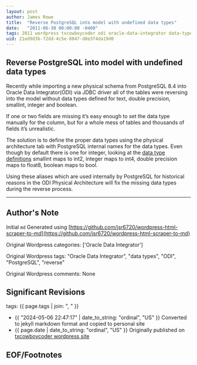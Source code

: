 ```yaml
---
layout: post
author: James Rowe
title:  "Reverse PostgreSQL into model with undefined data types"
date:   "2011-06-30 00:00:00 -0400"
tags: 2011 wordpress txcowboycoder odi oracle-data-integrator data-types postgreSQL
uid: 21ed9d3b-72dd-4c5e-8847-d8e3f4da19d0
---
```



## Reverse PostgreSQL into model with undefined data types


Recently while importing a new physical schema from PostgreSQL 8.4 into Oracle Data Integrator(ODI) via JDBC driver all of the tables were reversing into the model without data types defined for text, double precision, smallint, integer and boolean.


If one or two fields are missing it’s easy enough to set the data type manually for the column, but for a whole mess of tables and thousands of fields it’s unrealistic.


The solution is to define the proper data types using the physical architecture tab with PostgreSQL internal names for the data types. Even though by default there is one for integer, looking at the [data type definitions](http://www.postgresql.org/docs/8.2/static/datatype.html#DATATYPE-TABLE) smallint maps to int2, integer maps to int4, double precision maps to float8, boolean maps to bool.


Using these aliases which are used internally by PostgreSQL for historical reasons in the ODI Physical Architecture will fix the missing data types during the reverse process.




---

## Author's Note

Initial `md` Generated using [https://github.com/jsr6720/wordpress-html-scraper-to-md](https://github.com/jsr6720/wordpress-html-scraper-to-md)

Original Wordpress categories: ['Oracle Data Integrator']

Original Wordpress tags: "Oracle Data Integrator", "data types", "ODI", "PostgreSQL", "reverse"

Original Wordpress comments: None

## Significant Revisions

tags: {{ page.tags | join: ", " }} <!-- todo move this somewhere -->

- {{ "2024-05-06 22:47:17" | date_to_string: "ordinal", "US" }} Converted to jekyll markdown format and copied to personal site
- {{ page.date | date_to_string: "ordinal", "US" }} Originally published on [txcowboycoder wordpress site](https://txcowboycoder.wordpress.com/2011/06/30/reverse-postgresql-into-model-with-undefined-data-types/)

## EOF/Footnotes

